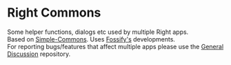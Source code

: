 # Right Commons
Some helper functions, dialogs etc used by multiple Right apps.</br>
Based on <a href="https://github.com/SimpleMobileTools/Simple-Commons">Simple-Commons</a>. Uses <a href="https://github.com/FossifyOrg/commons">Fossify's</a> developments.</br>
For reporting bugs/features that affect multiple apps please use the <a href="https://github.com/Goodwy/Discussion">General Discussion</a> repository.

